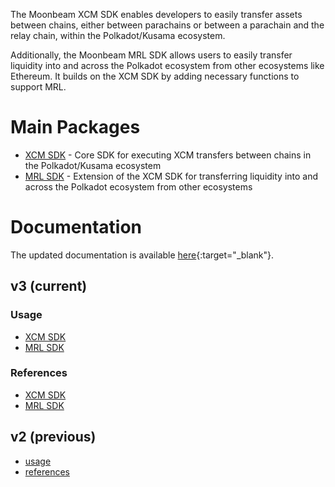 The Moonbeam XCM SDK enables developers to easily transfer assets between chains, either between parachains or between a parachain and the relay chain, within the Polkadot/Kusama ecosystem.

Additionally, the Moonbeam MRL SDK allows users to easily transfer liquidity into and across the Polkadot ecosystem from other ecosystems like Ethereum. It builds on the XCM SDK by adding necessary functions to support MRL.

# Main Packages

- [XCM SDK](./packages/sdk/) - Core SDK for executing XCM transfers between chains in the Polkadot/Kusama ecosystem
- [MRL SDK](./packages/mrl/) - Extension of the XCM SDK for transferring liquidity into and across the Polkadot ecosystem from other ecosystems


# Documentation

The updated documentation is available [here](https://moonbeam-foundation.github.io/xcm-sdk/latest/){:target="_blank"}.

## v3 (current)

### Usage

- [XCM SDK](https://moonbeam-foundation.github.io/xcm-sdk/latest/example-usage/xcm)
- [MRL SDK](https://moonbeam-foundation.github.io/xcm-sdk/latest/example-usage/mrl)

### References

- [XCM SDK](https://moonbeam-foundation.github.io/xcm-sdk/latest/reference/xcm)
- [MRL SDK](https://moonbeam-foundation.github.io/xcm-sdk/latest/reference/mrl)

## v2 (previous)

- [usage](https://moonbeam-foundation.github.io/xcm-sdk/v2/example-usage)
- [references](https://moonbeam-foundation.github.io/xcm-sdk/v2/reference/interfaces)